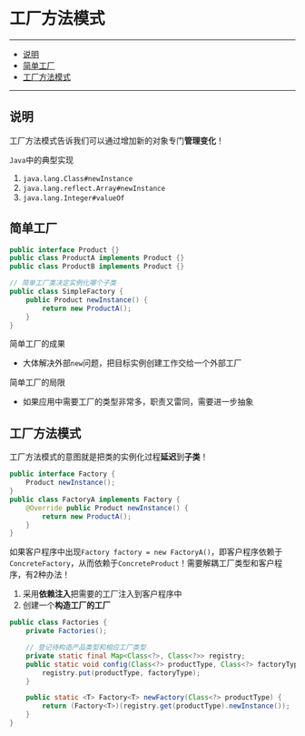 # 工厂方法模式

---

- [说明](#说明)
- [简单工厂](#简单工厂)
- [工厂方法模式](#工厂方法模式)

---

## 说明

工厂方法模式告诉我们可以通过增加新的对象专门**管理变化**！

`Java`中的典型实现
1. `java.lang.Class#newInstance`
2. `java.lang.reflect.Array#newInstance`
3. `java.lang.Integer#valueOf`

## 简单工厂

```Java
public interface Product {}
public class ProductA implements Product {}
public class ProductB implements Product {}

// 简单工厂类决定实例化哪个子类
public class SimpleFactory {
	public Product newInstance() {
		return new ProductA();
	}
}
```

简单工厂的成果
* 大体解决外部`new`问题，把目标实例创建工作交给一个外部工厂

简单工厂的局限
* 如果应用中需要工厂的类型非常多，职责又雷同，需要进一步抽象

## 工厂方法模式

工厂方法模式的意图就是把类的实例化过程**延迟**到**子类**！

```Java
public interface Factory {
	Product newInstance();
}
public class FactoryA implements Factory {
	@Override public Product newInstance() {
		return new ProductA();
	}
}
```

如果客户程序中出现`Factory factory = new FactoryA()`，即客户程序依赖于`ConcreteFactory`，从而依赖于`ConcreteProduct`！需要解耦工厂类型和客户程序，有2种办法！
1. 采用**依赖注入**把需要的工厂注入到客户程序中
2. 创建一个**构造工厂的工厂**

```Java
public class Factories {
	private Factories();

	// 登记待构造产品类型和相应工厂类型
	private static final Map<Class<?>, Class<?>> registry;
	public static void config(Class<?> productType, Class<?> factoryType) {
		registry.put(productType, factoryType);
	}

	public static <T> Factory<T> newFactory(Class<?> productType) {
		return (Factory<T>)(registry.get(productType).newInstance());
	}
}
```